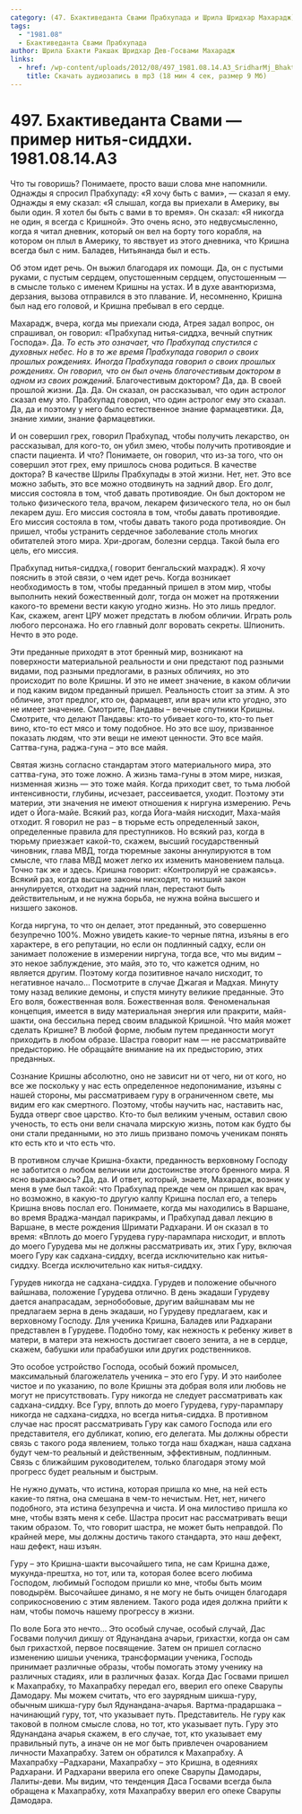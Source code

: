 ```yaml
---
category: (47. Бхактиведанта Свами Прабхупада и Шрила Шридхар Махарадж)
tags:
  - "1981.08"
  - Бхактиведанта Свами Прабхупада
author: Шрила Бхакти Ракшак Шридхар Дев-Госвами Махарадж
links:
  - href: /wp-content/uploads/2012/08/497_1981.08.14.A3_SridharMj_BhaktivedantaSwami_primer_nitya-siddhi.mp3
    title: Скачать аудиозапись в mp3 (18 мин 4 сек, размер 9 Мб)
---
```


# 497. Бхактиведанта Свами — пример нитья-сиддхи. 1981.08.14.A3

Что ты говоришь? Понимаете, просто ваши слова мне напомнили. Однажды я спросил Прабхупаду: «Я хочу быть с вами», — сказал я ему. Однажды я ему сказал: «Я слышал, когда вы приехали в Америку, вы были один. Я хотел бы быть с вами в то время». Он сказал: «Я никогда не один, я всегда с Кришной». Это очень ясно, это недвусмысленно, когда я читал дневник, который он вел на борту того корабля, на котором он плыл в Америку, то явствует из этого дневника, что Кришна всегда был с ним. Баладев, Нитьянанда был и есть.

Об этом идет речь. Он выжил благодаря их помощи. Да, он с пустыми руками, с пустым сердцем, опустошенным сердцем, опустошенным — в смысле только с именем Кришны на устах. И в духе авантюризма, дерзания, вызова отправился в это плавание. И, несомненно, Кришна был над его головой, и Кришна пребывал в его сердце.

Махарадж, вчера, когда мы приехали сюда, Атрея задал вопрос, он спрашивал, он говорил: «Прабхупад нитья-сиддха, вечный спутник Господа». Да. *То есть это означает, что Прабхупад спустился с духовных небес. Но в то же время Прабхупада говорил о своих прошлых рождениях. Иногда Прабхупада говорил о своих прошлых рождениях. Он говорил, что он был очень благочестивым доктором в одном из своих рождений*. Благочестивым доктором? Да, да. В своей прошлой жизни. Да. Да. Он сказал, он рассказывал, что один астролог сказал ему это. Прабхупад говорил, что один астролог ему это сказал. Да, да и поэтому у него было естественное знание фармацевтики. Да, знание химии, знание фармацевтики.

И он совершил грех, говорил Прабхупад, чтобы получить лекарство, он рассказывал, для кого-то, он убил змею, чтобы получить противоядие и спасти пациента. И что? Понимаете, он говорил, что из-за того, что он совершил этот грех, ему пришлось снова родиться. В качестве доктора? В качестве Шрилы Прабхупады в этой жизни. Нет, нет. Это все можно забыть, это все можно отодвинуть на задний двор. Его долг, миссия состояла в том, чтоб давать противоядие. Он был доктором не только физического тела, врачом, лекарем физического тела, но он был лекарем душ. Его миссия состояла в том, чтобы давать противоядие. Его миссия состояла в том, чтобы давать такого рода противоядие. Он пришел, чтобы устранить сердечное заболевание столь многих обитателей этого мира. Хри-дрогам, болезни сердца. Такой была его цель, его миссия.

Прабхупад нитья-сиддха,( говорит бенгальский махрадж). Я хочу пояснить в этой связи, о чем идет речь. Когда возникает необходимость в том, чтобы преданный пришел в этом мир, чтобы выполнить некий божественный долг, тогда он может на протяжении какого-то времени вести какую угодно жизнь. Но это лишь предлог. Как, скажем, агент ЦРУ может предстать в любом обличии. Играть роль любого персонажа. Но его главный долг воровать секреты. Шпионить. Нечто в это роде.

Эти преданные приходят в этот бренный мир, возникают на поверхности материальной реальности и они предстают под разными видами, под разными предлогами, в разных обличиях, но это происходит по воле Кришны. И это не имеет значение, в каком обличии и под каким видом преданный пришел. Реальность стоит за этим. А это обличие, этот предлог, кто он, фармацевт, или врач или кто угодно, это не имеет значение. Смотрите, Пандавы – вечные спутники Кришны. Смотрите, что делают Пандавы: кто-то убивает кого-то, кто-то пьет вино, кто-то ест мясо и тому подобное. Но это все шоу, призванное показать людям, что эти вещи не имеют ценности. Это все майя. Саттва-гуна, раджа-гуна – это все майя.

Святая жизнь согласно стандартам этого материального мира, это саттва-гуна, это тоже ложно. А жизнь тама-гуны в этом мире, низкая, низменная жизнь — это тоже майя. Когда приходит свет, то тьма любой интенсивности, глубины, исчезает, рассеивается, уходит. Поэтому эти материи, эти значения не имеют отношения к ниргуна измерению. Речь идет о Йога-майе. Всякий раз, когда Йога-майя нисходит, Маха-майя отходит. Я говорил не раз – в тюрьме есть определенный закон, определенные правила для преступников. Но всякий раз, когда в тюрьму приезжает какой-то, скажем, высший государственный чиновник, глава МВД, тогда тюремные законы аннулируются в том смысле, что глава МВД может легко их изменить мановением пальца. Точно так же и здесь. Кришна говорит: «Контролируй не сражаясь». Всякий раз, когда высшие законы нисходят, то низший закон аннулируется, отходит на задний план, перестают быть действительным, и не нужна борьба, не нужна война высшего и низшего законов.

Когда ниргуна, то что он делает, этот преданный, это совершенно безупречно 100%. Можно увидеть какие-то черные пятна, изъяны в его характере, в его репутации, но если он подлинный садху, если он занимает положение в измерении ниргуна, тогда все, что мы видим – это некое заблуждение, это майя, это то, что кажется одним, но является другим. Поэтому когда позитивное начало нисходит, то негативное начало… Посмотрите в случае Джагая и Мадхая. Минуту тому назад великие демоны, и спустя минуту великие преданные. Это Его воля, божественная воля. Божественная воля. Феноменальная концепция, имеется в виду материальная энергия или пракрити, майя-шакти, она бессильна перед своим владыкой Кришной. Что майя может сделать Кришне? В любой форме, любым путем преданности могут приходить в любом образе. Шастра говорит нам — не рассматривайте предысторию. Не обращайте внимание на их предысторию, этих преданных.

Сознание Кришны абсолютно, оно не зависит ни от чего, ни от кого, но все же поскольку у нас есть определенное недопонимание, изъяны с нашей стороны, мы рассматриваем гуру в ограниченном свете, мы видим его как смертного. Поэтому, чтобы научить нас, наставить нас, Будда отверг свое царство. Кто-то был великим ученым, оставил свою ученость, то есть они вели сначала мирскую жизнь, потом как будто бы они стали преданными, но это лишь призвано помочь ученикам понять кто есть кто и что есть что.

В противном случае Кришна-бхакти, преданность верховному Господу не заботится о любом величии или достоинстве этого бренного мира. Я ясно выражаюсь? Да, да. И ответ, который, знаете, Махарадж, возник у меня в уме был такой: что Прабхупад прежде чем он пришел как врач, но возможно, в какую-то другую калпу Кришна послал его, а теперь Кришна вновь послал его. Понимаете, когда мы находились в Варшане, во время Враджа-мандал парикрамы, и Прабхупад давал лекцию в Варшане, в месте рождения Шримати Радхарани. И он сказал в то время: «Вплоть до моего Гурудева гуру-парампара нисходит, и вплоть до моего Гурудева мы не должны рассматривать их, этих Гуру, включая моего Гуру как садхана-сиддху, всегда исключительно как нитья-сиддху. Всегда исключительно как нитья-сиддху.

Гурудев никогда не садхана-сиддха. Гурудев и положение обычного вайшнава, положение Гурудева отлично. В день экадаши Гурудеву дается анапрасадам, зернобобовые, другим вайшнавам мы не предлагаем зерна в день экадаши, но Гурудеву предлагаем, как и верховному Господу. Для ученика Кришна, Баладев или Радхарани представлен в Гурудеве. Подобно тому, как нежность к ребенку живет в матери, в матери эта нежность достигает своего зенита, а не в сердце, скажем, бабушки или прабабушки или других родственников.

Это особое устройство Господа, особый божий промысел, максимальный благожелатель ученика – это его Гуру. И это наиболее чистое и по указанию, по воле Кришны эта добрая воля или любовь не могут не присутствовать. Гуру никогда не следует рассматривать как садхана-сиддху. Все Гуру, вплоть до моего Гурудева, гуру-парампару никогда не садхана-сиддха, но всегда нитья-сиддха. В противном случае нас просят рассматривать Гуру как самого Господа или его представителя, его дубликат, копию, его делегата. Мы должны обрести связь с такого рода явлением, только тогда наш бхаджан, наша садхана будут чем-то реальный и действенным, эффективным, подлинным. Связь с ближайшим руководителем, только благодаря этому мой прогресс будет реальным и быстрым.

Не нужно думать, что истина, которая пришла ко мне, на ней есть какие-то пятна, она смешана в чем-то нечистым. Нет, нет, ничего подобного, эта истина безупречна и чиста. И она милостиво пришла ко мне, чтобы взять меня к себе. Шастра просит нас рассматривать вещи таким образом. То, что говорит шастра, не может быть неправдой. По крайней мере, мы должны достичь такого стандарта, это наш дефект, наш дефект, наш изъян.

Гуру – это Кришна-шакти высочайшего типа, не сам Кришна даже, мукунда-прештха, но тот, или та, которая более всего любима Господом, любимый Господом пришли ко мне, чтобы быть моим поводырём. Высочайшее динамо, я не могу не быть очищен благодаря соприкосновению с этим явлением. Такого рода идея должна прийти к нам, чтобы помочь нашему прогрессу в жизни.

По воле Бога это нечто… Это особый случае, особый случай, Дас Госвами получил дикшу от Ядунандана ачарьи, грихастхи, когда он сам был грихастхой, первое посвящение. Затем он пришел согласно изменению шишьи ученика, трансформации ученика, Господь принимает различные образы, чтобы помогать этому ученику на различных стадиях, или в различных фазах. Когда Дас Госвами пришел к Махапрабху, то Махапрабху передал его, вверил его опеке Сварупы Дамодару. Мы можем считать, что его заурядным шикша-гуру, обычным шикша-гуру был Ядунандана-ачарья. Вартма-прадаршака – начинающий гуру, тот, что указывает путь. Представитель. Не гуру как таковой в полном смысле слова, но тот, кто указывает путь. Гуру это Ядунандана ачарья скажем, в его случае, тот, кто указывает ему правильный путь, а иначе он не мог быть привлечен очарованием личности Махапрабху. Затем он обратился к Махапрабху. А Махапрабху –Радхарани, Махапрабху – это Кришна, в одеяниях Радхарани. И Радхарани вверила его опеке Сварупы Дамодары, Лалиты-деви. Мы видим, что тенденция Даса Госвами всегда была обращена к Махапрабху, хотя Махапрабху вверил его опеке Сварупы Дамодара.

